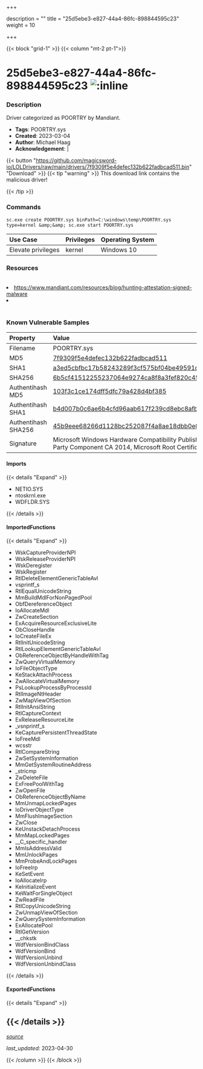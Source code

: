 +++

description = ""
title = "25d5ebe3-e827-44a4-86fc-898844595c23"
weight = 10

+++


{{< block "grid-1" >}}
{{< column "mt-2 pt-1">}}


# 25d5ebe3-e827-44a4-86fc-898844595c23 ![:inline](/images/twitter_verified.png) 


### Description

Driver categorized as POORTRY by Mandiant.
- **Tags**: POORTRY.sys
- **Created**: 2023-03-04
- **Author**: Michael Haag
- **Acknowledgement**:  | [](https://twitter.com/)

{{< button "https://github.com/magicsword-io/LOLDrivers/raw/main/drivers/7f9309f5e4defec132b622fadbcad511.bin" "Download" >}}
{{< tip "warning" >}}
This download link contains the malicious driver!

{{< /tip >}}

### Commands

```
sc.exe create POORTRY.sys binPath=C:\windows\temp\POORTRY.sys type=kernel &amp;&amp; sc.exe start POORTRY.sys
```

| Use Case | Privileges | Operating System | 
|:---- | ---- | ---- |
| Elevate privileges | kernel | Windows 10 |

### Resources
<br>
<li><a href="https://www.mandiant.com/resources/blog/hunting-attestation-signed-malware">https://www.mandiant.com/resources/blog/hunting-attestation-signed-malware</a></li>
<li><a href=""></a></li>
<br>

### Known Vulnerable Samples

| Property           | Value |
|:-------------------|:------|
| Filename           | POORTRY.sys |
| MD5                | [7f9309f5e4defec132b622fadbcad511](https://www.virustotal.com/gui/file/7f9309f5e4defec132b622fadbcad511) |
| SHA1               | [a3ed5cbfbc17b58243289f3cf575bf04be49591d](https://www.virustotal.com/gui/file/a3ed5cbfbc17b58243289f3cf575bf04be49591d) |
| SHA256             | [6b5cf41512255237064e9274ca8f8a3fef820c45aa6067c9c6a0e6f5751a0421](https://www.virustotal.com/gui/file/6b5cf41512255237064e9274ca8f8a3fef820c45aa6067c9c6a0e6f5751a0421) |
| Authentihash MD5   | [103f3c1ce174dff5dfc79a428d4bf385](https://www.virustotal.com/gui/search/authentihash%253A103f3c1ce174dff5dfc79a428d4bf385) |
| Authentihash SHA1  | [b4d007b0c6ae6b4cfd96aab617f239cd8ebc8afb](https://www.virustotal.com/gui/search/authentihash%253Ab4d007b0c6ae6b4cfd96aab617f239cd8ebc8afb) |
| Authentihash SHA256| [45b9eee68266d1128bc252087f4a8ae18dbb0e0b6317e28bc248b25ca2431a56](https://www.virustotal.com/gui/search/authentihash%253A45b9eee68266d1128bc252087f4a8ae18dbb0e0b6317e28bc248b25ca2431a56) |
| Signature         | Microsoft Windows Hardware Compatibility Publisher, Microsoft Windows Third Party Component CA 2014, Microsoft Root Certificate Authority 2010   |


#### Imports
{{< details "Expand" >}}
* NETIO.SYS
* ntoskrnl.exe
* WDFLDR.SYS

{{< /details >}}
#### ImportedFunctions
{{< details "Expand" >}}
* WskCaptureProviderNPI
* WskReleaseProviderNPI
* WskDeregister
* WskRegister
* RtlDeleteElementGenericTableAvl
* vsprintf_s
* RtlEqualUnicodeString
* MmBuildMdlForNonPagedPool
* ObfDereferenceObject
* IoAllocateMdl
* ZwCreateSection
* ExAcquireResourceExclusiveLite
* ObCloseHandle
* IoCreateFileEx
* RtlInitUnicodeString
* RtlLookupElementGenericTableAvl
* ObReferenceObjectByHandleWithTag
* ZwQueryVirtualMemory
* IoFileObjectType
* KeStackAttachProcess
* ZwAllocateVirtualMemory
* PsLookupProcessByProcessId
* RtlImageNtHeader
* ZwMapViewOfSection
* RtlInitAnsiString
* RtlCaptureContext
* ExReleaseResourceLite
* _vsnprintf_s
* KeCapturePersistentThreadState
* IoFreeMdl
* wcsstr
* RtlCompareString
* ZwSetSystemInformation
* MmGetSystemRoutineAddress
* _stricmp
* ZwDeleteFile
* ExFreePoolWithTag
* ZwOpenFile
* ObReferenceObjectByName
* MmUnmapLockedPages
* IoDriverObjectType
* MmFlushImageSection
* ZwClose
* KeUnstackDetachProcess
* MmMapLockedPages
* __C_specific_handler
* MmIsAddressValid
* MmUnlockPages
* MmProbeAndLockPages
* IoFreeIrp
* KeSetEvent
* IoAllocateIrp
* KeInitializeEvent
* KeWaitForSingleObject
* ZwReadFile
* RtlCopyUnicodeString
* ZwUnmapViewOfSection
* ZwQuerySystemInformation
* ExAllocatePool
* RtlGetVersion
* __chkstk
* WdfVersionBindClass
* WdfVersionBind
* WdfVersionUnbind
* WdfVersionUnbindClass

{{< /details >}}
#### ExportedFunctions
{{< details "Expand" >}}

{{< /details >}}
-----



[*source*](https://github.com/magicsword-io/LOLDrivers/tree/main/yaml/25d5ebe3-e827-44a4-86fc-898844595c23.yaml)

*last_updated:* 2023-04-30








{{< /column >}}
{{< /block >}}
